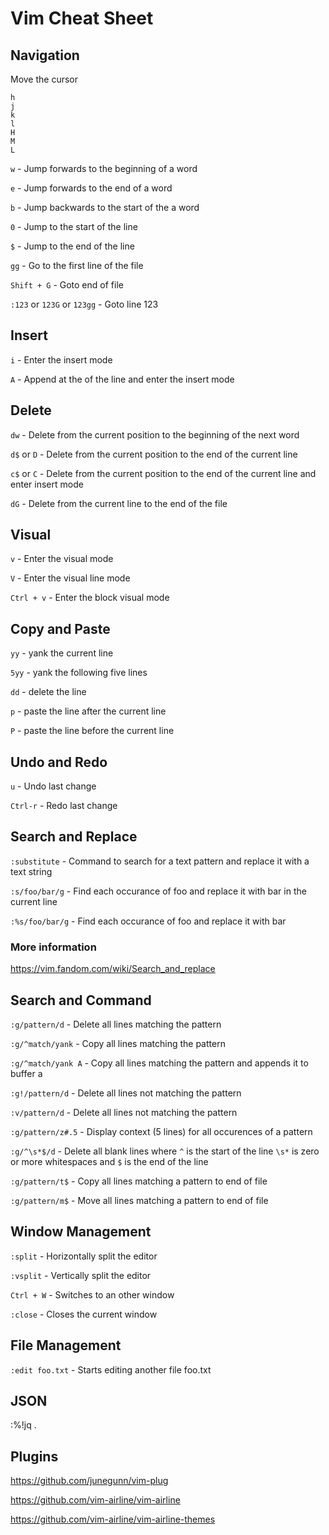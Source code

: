# Vim Cheat Sheet

## Navigation

Move the cursor

```
h
j
k
l
H
M
L
```

`w` - Jump forwards to the beginning of a word

`e` - Jump forwards to the end of a word

`b` - Jump backwards to the start of the a word

`0` - Jump to the start of the line

`$` - Jump to the end of the line

`gg` - Go to the first line of the file

`Shift + G` - Goto end of file

`:123` or `123G` or `123gg` - Goto line 123

## Insert

`i` - Enter the insert mode

`A` - Append at the of the line and enter the insert mode

## Delete

`dw` - Delete from the current position to the beginning of the next word

`d$` or `D` - Delete from the current position to the end of the current line

`c$` or `C` - Delete from the current position to the end of the current line and enter insert mode

`dG` - Delete from the current line to the end of the file

## Visual

`v` - Enter the visual mode

`V` - Enter the visual line mode

`Ctrl + v` - Enter the block visual mode

## Copy and Paste

`yy` - yank the current line

`5yy` - yank the following five lines

`dd` - delete the line

`p` - paste the line after the current line

`P` - paste the line before the current line

## Undo and Redo

`u` - Undo last change

`Ctrl-r` - Redo last change

## Search and Replace

`:substitute` - Command to search for a text pattern and replace it with a text string

`:s/foo/bar/g` - Find each occurance of foo and replace it with bar in the current line

`:%s/foo/bar/g` - Find each occurance of foo and replace it with bar

### More information

https://vim.fandom.com/wiki/Search_and_replace

## Search and Command

`:g/pattern/d` - Delete all lines matching the pattern

`:g/^match/yank` - Copy all lines matching the pattern

`:g/^match/yank A` - Copy all lines matching the pattern and appends it to buffer a

`:g!/pattern/d` - Delete all lines not matching the pattern

`:v/pattern/d` - Delete all lines not matching the pattern

`:g/pattern/z#.5` - Display context (5 lines) for all occurences of a pattern

`:g/^\s*$/d` - Delete all blank lines where `^` is the start of the line `\s*` is zero or more whitespaces and `$` is the end of the line

`:g/pattern/t$` - Copy all lines matching a pattern to end of file

`:g/pattern/m$` - Move all lines matching a pattern to end of file

## Window Management

`:split` - Horizontally split the editor

`:vsplit` - Vertically split the editor

`Ctrl + W` - Switches to an other window

`:close` - Closes the current window

## File Management

`:edit foo.txt` - Starts editing another file foo.txt

## JSON

:%!jq .

## Plugins

https://github.com/junegunn/vim-plug

https://github.com/vim-airline/vim-airline

https://github.com/vim-airline/vim-airline-themes
